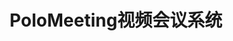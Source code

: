 ﻿---
id: 1757
title: "PoloMeeting视频会议系统"
weight: 1757
version: "1.31"
updateTime: "2023-09-08T16:01:25"
debName: "http://113.24.212.22:8090/upload/file/polomeeting-loongarch64.deb"
debSize: "62.7 MB"
command: "/opt/PoloMeeting/PoloMeeting"
compatibility: 3
---